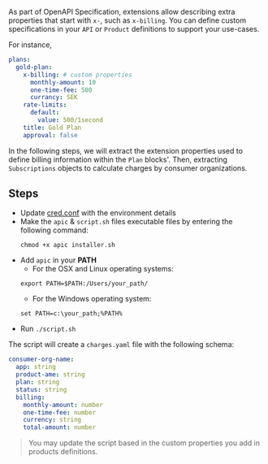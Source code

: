 As part of OpenAPI Specification, extensions allow describing extra properties that start with `x-`, such as `x-billing`. You can define custom specifications in your `API` or `Product` definitions to support your use-cases. 

For instance,

```yaml
plans:
  gold-plan:
    x-billing: # custom properties
      monthly-amount: 10
      one-time-fee: 500
      currancy: SEK
    rate-limits:
      default:
        value: 500/1second
    title: Gold Plan
    approval: false

```

In the following steps, we will extract the extension properties used to define billing information within the `Plan` blocks'. Then, extracting `Subscriptions` objects to calculate charges by consumer organizations.


## Steps

- Update [cred.conf](cred.conf) with the environment details
- Make the `apic` & `script.sh` files executable files by entering the following command:
  ```
  chmod +x apic installer.sh
  ```
- Add `apic` in your **PATH**
  - For the OSX and Linux operating systems:
  ```
  export PATH=$PATH:/Users/your_path/
  ```
  - For the Windows operating system:
  ```
  set PATH=c:\your_path;%PATH%
  ```
- Run `./script.sh`


The script will create a `charges.yaml` file with the following schema:

```yaml
consumer-org-name: 
  app: string
  product-ame: string
  plan: string
  status: string
  billing:
    monthly-amount: number
    one-time-fee: number
    currency: string
    total-amount: number
```

> You may update the script based in the custom properties you add in products definitions.